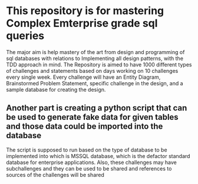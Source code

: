 # This repository is for mastering Complex Emterprise grade sql queries
The major aim is help mastery of the art from design and programming of sql databases with relations to
Implementing all design patterns, with the TDD approach in mind. The Repository is aimed to have
1000 different types of challenges and statements based on days working on 10 challenges every single week.
Every challenge will have an Entity Diagram, Brainstormed Problem Statement, specific challenge in the design, and a sample database for creating the design.

## Another part is creating a python script that can be used to generate fake data for given tables and those data could be imported into the database
The script is supposed to run based on the type of database to be implemented into which is MSSQL database, which is the defactor standard database for enterprise applications.
Also, these challenges may have subchallenges and they can be used to be shared and references to sources of the challenges will be shared


